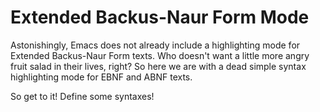 Extended Backus-Naur Form Mode
==============================

Astonishingly, Emacs does not already include a highlighting mode for
Extended Backus-Naur Form texts. Who doesn't want a little more angry
fruit salad in their lives, right? So here we are with a dead simple
syntax highlighting mode for EBNF and ABNF texts.

So get to it! Define some syntaxes!

